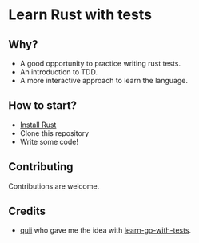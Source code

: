 Learn Rust with tests
=====================

## Why?
* A good opportunity to practice writing rust tests.
* An introduction to TDD.
* A more interactive approach to learn the language.


## How to start?
* [Install Rust](https://doc.rust-lang.org/book/second-edition/ch01-01-installation.html)
* Clone this repository
* Write some code!

## Contributing
Contributions are welcome.

## Credits
* [quii](https://github.com/quii) who gave me the idea with [learn-go-with-tests](https://github.com/quii/learn-go-with-tests).

